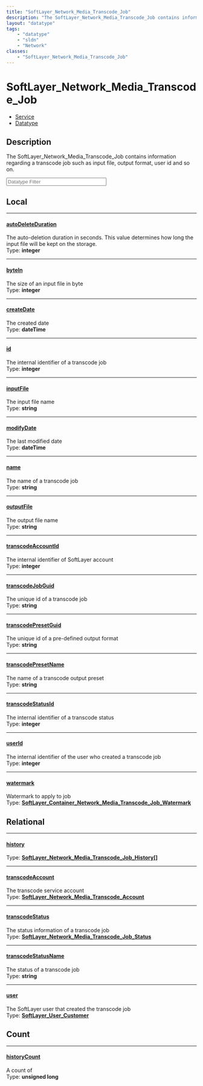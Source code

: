 ```yaml
---
title: "SoftLayer_Network_Media_Transcode_Job"
description: "The SoftLayer_Network_Media_Transcode_Job contains information regarding a transcode job such as input file, output form... "
layout: "datatype"
tags:
    - "datatype"
    - "sldn"
    - "Network"
classes:
    - "SoftLayer_Network_Media_Transcode_Job"
---
```


# SoftLayer_Network_Media_Transcode_Job
<div id='service-datatype'>
    <ul id='sldn-reference-tabs'>
    <li id='service'> <a href='/reference/services/SoftLayer_Network_Media_Transcode_Job' >Service</a></li>    <li id='datatype'> <a href='/reference/datatypes/SoftLayer_Network_Media_Transcode_Job' >Datatype</a></li>
    </ul>
</div>

## Description 
The SoftLayer_Network_Media_Transcode_Job contains information regarding a transcode job such as input file, output format, user id and so on. 





<!-- Filer BEGIN -->
<div class="view-filters">
        <div class="clearfix">
            <div class="search-input-box">
                <input placeholder="Datatype Filter" onkeyup="titleSearch(inputId='prop-input', divId='properties', elementClass='prop-row')" 
                    type="text" id="prop-input" value="" size="30" maxlength="128" class="form-text">
            </div>
        </div>
</div>
<!-- Filer END -->

<div id="properties" class="content">
<div id="localProperties" class="prop-content" >

## Local
<div class="prop-row">

-----
[autoDeleteDuration]: #autodeleteduration
#### [autoDeleteDuration]
The auto-deletion duration in seconds.  This value determines how long the input file will be kept on the storage.  
<span class="type-label">Type: </span>**integer**


</div>
<div class="prop-row">

-----
[byteIn]: #bytein
#### [byteIn]
The size of an input file in byte  
<span class="type-label">Type: </span>**integer**


</div>
<div class="prop-row">

-----
[createDate]: #createdate
#### [createDate]
The created date  
<span class="type-label">Type: </span>**dateTime**


</div>
<div class="prop-row">

-----
[id]: #id
#### [id]
The internal identifier of a transcode job  
<span class="type-label">Type: </span>**integer**


</div>
<div class="prop-row">

-----
[inputFile]: #inputfile
#### [inputFile]
The input file name  
<span class="type-label">Type: </span>**string**


</div>
<div class="prop-row">

-----
[modifyDate]: #modifydate
#### [modifyDate]
The last modified date  
<span class="type-label">Type: </span>**dateTime**


</div>
<div class="prop-row">

-----
[name]: #name
#### [name]
The name of a transcode job  
<span class="type-label">Type: </span>**string**


</div>
<div class="prop-row">

-----
[outputFile]: #outputfile
#### [outputFile]
The output file name  
<span class="type-label">Type: </span>**string**


</div>
<div class="prop-row">

-----
[transcodeAccountId]: #transcodeaccountid
#### [transcodeAccountId]
The internal identifier of SoftLayer account  
<span class="type-label">Type: </span>**integer**


</div>
<div class="prop-row">

-----
[transcodeJobGuid]: #transcodejobguid
#### [transcodeJobGuid]
The unique id of a transcode job  
<span class="type-label">Type: </span>**string**


</div>
<div class="prop-row">

-----
[transcodePresetGuid]: #transcodepresetguid
#### [transcodePresetGuid]
The unique id of a pre-defined output format  
<span class="type-label">Type: </span>**string**


</div>
<div class="prop-row">

-----
[transcodePresetName]: #transcodepresetname
#### [transcodePresetName]
The name of a transcode output preset  
<span class="type-label">Type: </span>**string**


</div>
<div class="prop-row">

-----
[transcodeStatusId]: #transcodestatusid
#### [transcodeStatusId]
The internal identifier of a transcode status  
<span class="type-label">Type: </span>**integer**


</div>
<div class="prop-row">

-----
[userId]: #userid
#### [userId]
The internal identifier of the user who created a transcode job  
<span class="type-label">Type: </span>**integer**


</div>
<div class="prop-row">

-----
[watermark]: #watermark
#### [watermark]
Watermark to apply to job  
<span class="type-label">Type: </span>**<a href='/reference/datatypes/SoftLayer_Container_Network_Media_Transcode_Job_Watermark'>SoftLayer_Container_Network_Media_Transcode_Job_Watermark </a>**


</div>
</div>
<!-- LOCAL PROPERTY END -->

<div id="relationalProperties"  class="prop-content" >

## Relational
<div class="prop-row">

-----
[history]: #history
#### [history]
  
<span class="type-label">Type: </span>**<a href='/reference/datatypes/SoftLayer_Network_Media_Transcode_Job_History'>SoftLayer_Network_Media_Transcode_Job_History[] </a>**


</div>
<div class="prop-row">

-----
[transcodeAccount]: #transcodeaccount
#### [transcodeAccount]
The transcode service account  
<span class="type-label">Type: </span>**<a href='/reference/datatypes/SoftLayer_Network_Media_Transcode_Account'>SoftLayer_Network_Media_Transcode_Account </a>**


</div>
<div class="prop-row">

-----
[transcodeStatus]: #transcodestatus
#### [transcodeStatus]
The status information of a transcode job  
<span class="type-label">Type: </span>**<a href='/reference/datatypes/SoftLayer_Network_Media_Transcode_Job_Status'>SoftLayer_Network_Media_Transcode_Job_Status </a>**


</div>
<div class="prop-row">

-----
[transcodeStatusName]: #transcodestatusname
#### [transcodeStatusName]
The status of a transcode job  
<span class="type-label">Type: </span>**string**


</div>
<div class="prop-row">

-----
[user]: #user
#### [user]
The SoftLayer user that created the transcode job  
<span class="type-label">Type: </span>**<a href='/reference/datatypes/SoftLayer_User_Customer'>SoftLayer_User_Customer </a>**


</div>

## Count
<div class="prop-row">

-----
[historyCount]: #historycount
#### [historyCount]
A count of    
<span class="type-label">Type: </span>**unsigned long**


</div>
</div>


